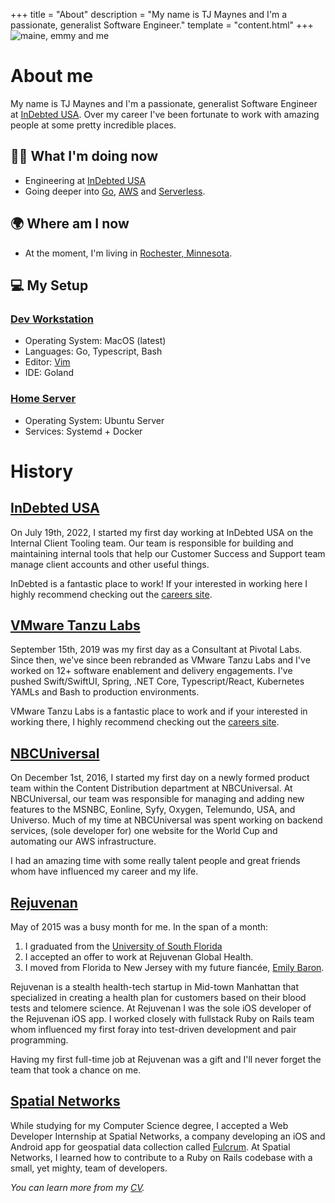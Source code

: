 +++
title = "About"
description = "My name is TJ Maynes and I'm a passionate, generalist Software Engineer."
template = "content.html"
+++
![maine, emmy and me](/assets/images/me.jpg)

# About me

My name is TJ Maynes and I'm a passionate, generalist Software Engineer at [InDebted USA](https://www.indebted.co/en-US). Over my career I've been fortunate to work with amazing people at some pretty incredible places.

## 👨‍💻 What I'm doing now
- Engineering at [InDebted USA](https://www.indebted.co/en-US)
- Going deeper into [Go](https://www.go.dev/), [AWS](https://aws.amazon.com/) and [Serverless](https://www.serverless.com/).

## 🌍 Where am I now
- At the moment, I'm living in [Rochester, Minnesota](https://www.google.com/maps/place/Rochester,+MN).

## 💻 My Setup

### [Dev Workstation](https://github.com/tjmaynes/config-asdf)
- Operating System: MacOS (latest)
- Languages: Go, Typescript, Bash
- Editor: [Vim](https://github.com/tjmaynes/dotfiles/blob/main/system/.vimrc)
- IDE: Goland

### [Home Server](https://github.com/tjmaynes/geck)
- Operating System: Ubuntu Server
- Services: Systemd + Docker

# History

## [InDebted USA](https://www.indebted.co/en-US)

On July 19th, 2022, I started my first day working at InDebted USA on the Internal Client Tooling team. Our team is responsible for building and maintaining internal tools that help our Customer Success and Support team manage client accounts and other useful things.

InDebted is a fantastic place to work! If your interested in working here I highly recommend checking out the [careers site](https://www.indebted.co/en-US/careers).

## [VMware Tanzu Labs](https://tanzu.vmware.com/labs)

September 15th, 2019 was my first day as a Consultant at Pivotal Labs. Since then, we've since been rebranded as VMware Tanzu Labs and I've worked on 12+ software enablement and delivery engagements. I've pushed Swift/SwiftUI, Spring, .NET Core, Typescript/React, Kubernetes YAMLs and Bash to production environments.

VMware Tanzu Labs is a fantastic place to work and if your interested in working there, I highly recommend checking out the [careers site](https://careers.vmware.com/main/jobs?keywords=labs&location=New%20York).

## [NBCUniversal](https://www.nbcuniversal.com/)

On December 1st, 2016, I started my first day on a newly formed product team within the Content Distribution department at NBCUniversal. At NBCUniversal, our team was responsible for managing and adding new features to the MSNBC, Eonline, Syfy, Oxygen, Telemundo, USA, and Universo. Much of my time at NBCUniversal was spent working on backend services, (sole developer for) one website for the World Cup and automating our AWS infrastructure.

I had an amazing time with some really talent people and great friends whom have influenced my career and my life.

## [Rejuvenan](https://www.rejuvenan.com/)

May of 2015 was a busy month for me. In the span of a month:
1. I graduated from the [University of South Florida](https://www.usf.edu/engineering/cse/)
2. I accepted an offer to work at Rejuvenan Global Health.
3. I moved from Florida to New Jersey with my future fiancée, [Emily Baron](https://embryoh.com/).

Rejuvenan is a stealth health-tech startup in Mid-town Manhattan that specialized in creating a health plan for customers based on their blood tests and telomere science. At Rejuvenan I was the sole iOS developer of the Rejuvenan iOS app. I worked closely with fullstack Ruby on Rails team whom influenced my first foray into test-driven development and pair programming.

Having my first full-time job at Rejuvenan was a gift and I'll never forget the team that took a chance on me.

## [Spatial Networks](https://www.fulcrumapp.com/)

While studying for my Computer Science degree, I accepted a Web Developer Internship at Spatial Networks, a company developing an iOS and Android app for geospatial data collection called [Fulcrum](https://www.fulcrumapp.com/company). At Spatial Networks, I learned how to contribute to a Ruby on Rails codebase with a small, yet mighty, team of developers.

*You can learn more from my [CV](/career/cv.pdf).*